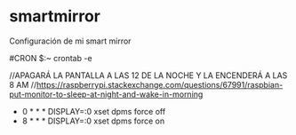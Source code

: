 # smartmirror
Configuración de mi smart mirror


#CRON
$:~ crontab -e

//APAGARÁ LA PANTALLA A LAS 12 DE LA NOCHE Y LA ENCENDERÁ A LAS 8 AM
//https://raspberrypi.stackexchange.com/questions/67991/raspbian-put-monitor-to-sleep-at-night-and-wake-in-morning
* 0 * * * DISPLAY=:0 xset dpms force off
* 8 * * * DISPLAY=:0 xset dpms force on
